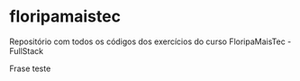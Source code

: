# floripamaistec
Repositório com todos os códigos dos exercícios do curso FloripaMaisTec - FullStack

Frase teste
